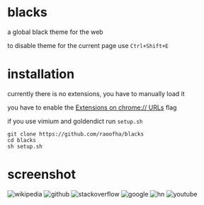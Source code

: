 # blacks

a global black theme for the web

to disable theme for the current page use `Ctrl+Shift+E` 

# installation
currently there is no extensions, you have to manually load it

you have to enable the [Extensions on chrome:// URLs](chrome://flags/#extensions-on-chrome-urls) flag

if you use vimium and goldendict run `setup.sh`
```
git clone https://github.com/raoofha/blacks
cd blacks
sh setup.sh
```
# screenshot

![wikipedia](img/wikipedia.png)
![github](img/github.png)
![stackoverflow](img/stackoverflow.png)
![google](img/google.png)
![hn](img/hn.png)
![youtube](img/youtube.png)
